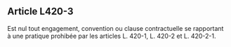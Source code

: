 Article L420-3
----
Est nul tout engagement, convention ou clause contractuelle se rapportant à une
pratique prohibée par les articles L. 420-1, L. 420-2 et L. 420-2-1.
